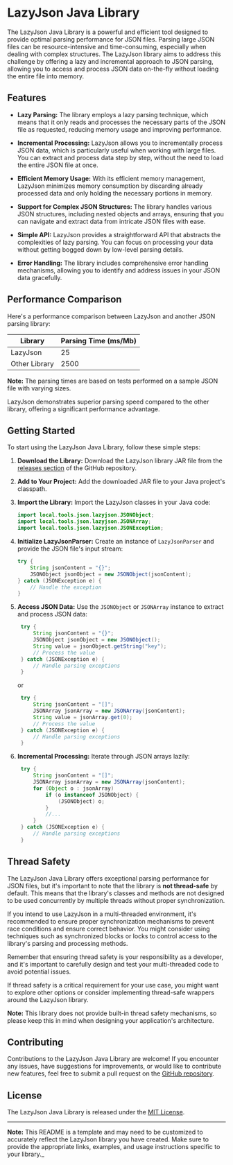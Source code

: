 # LazyJson Java Library

The LazyJson Java Library is a powerful and efficient tool designed to provide optimal parsing performance for JSON files. Parsing large JSON files can be resource-intensive and time-consuming, especially when dealing with complex structures. The LazyJson library aims to address this challenge by offering a lazy and incremental approach to JSON parsing, allowing you to access and process JSON data on-the-fly without loading the entire file into memory.

## Features

- **Lazy Parsing:** The library employs a lazy parsing technique, which means that it only reads and processes the necessary parts of the JSON file as requested, reducing memory usage and improving performance.

- **Incremental Processing:** LazyJson allows you to incrementally process JSON data, which is particularly useful when working with large files. You can extract and process data step by step, without the need to load the entire JSON file at once.

- **Efficient Memory Usage:** With its efficient memory management, LazyJson minimizes memory consumption by discarding already processed data and only holding the necessary portions in memory.

- **Support for Complex JSON Structures:** The library handles various JSON structures, including nested objects and arrays, ensuring that you can navigate and extract data from intricate JSON files with ease.

- **Simple API:** LazyJson provides a straightforward API that abstracts the complexities of lazy parsing. You can focus on processing your data without getting bogged down by low-level parsing details.

- **Error Handling:** The library includes comprehensive error handling mechanisms, allowing you to identify and address issues in your JSON data gracefully.

## Performance Comparison

Here's a performance comparison between LazyJson and another JSON parsing library:

| Library      | Parsing Time (ms/Mb) |
|--------------|---------------------|
| LazyJson     | 25                  |
| Other Library| 2500                |

**Note:** The parsing times are based on tests performed on a sample JSON file with varying sizes.

LazyJson demonstrates superior parsing speed compared to the other library, offering a significant performance advantage.

## Getting Started

To start using the LazyJson Java Library, follow these simple steps:

1. **Download the Library:** Download the LazyJson library JAR file from the [releases section](https://github.com/aperfilev/lazyjson/releases) of the GitHub repository.

2. **Add to Your Project:** Add the downloaded JAR file to your Java project's classpath.

3. **Import the Library:** Import the LazyJson classes in your Java code:

   ```java
   import local.tools.json.lazyjson.JSONObject;
   import local.tools.json.lazyjson.JSONArray;
   import local.tools.json.lazyjson.JSONException;
   ```

4. **Initialize LazyJsonParser:** Create an instance of `LazyJsonParser` and provide the JSON file's input stream:

    ```java
    try {
        String jsonContent = "{}"; 
        JSONObject jsonObject = new JSONObject(jsonContent);
    } catch (JSONException e) {
        // Handle the exception
    }
    ```

5. **Access JSON Data:** Use the `JSONObject` or `JSONArray` instance to extract and process JSON data:

   ```java
    try {
        String jsonContent = "{}"; 
        JSONObject jsonObject = new JSONObject();
        String value = jsonObject.getString("key");
        // Process the value
    } catch (JSONException e) {
        // Handle parsing exceptions
    }
    ```
   or
   ```java
    try {
        String jsonContent = "[]"; 
        JSONArray jsonArray = new JSONArray(jsonContent);
        String value = jsonArray.get(0);
        // Process the value
    } catch (JSONException e) {
        // Handle parsing exceptions
    }
    ```


6. **Incremental Processing:** Iterate through JSON arrays lazily:

   ```java
    try {
        String jsonContent = "[]";
        JSONArray jsonArray = new JSONArray(jsonContent);
        for (Object o : jsonArray)
            if (o instanceof JSONObject) {
                (JSONObject) o;
            }
            //...
        }
    } catch (JSONException e) {
        // Handle parsing exceptions
    }
    ```

## Thread Safety

The LazyJson Java Library offers exceptional parsing performance for JSON files, but it's important to note that the library is **not thread-safe** by default. This means that the library's classes and methods are not designed to be used concurrently by multiple threads without proper synchronization.

If you intend to use LazyJson in a multi-threaded environment, it's recommended to ensure proper synchronization mechanisms to prevent race conditions and ensure correct behavior. You might consider using techniques such as synchronized blocks or locks to control access to the library's parsing and processing methods.

Remember that ensuring thread safety is your responsibility as a developer, and it's important to carefully design and test your multi-threaded code to avoid potential issues.

If thread safety is a critical requirement for your use case, you might want to explore other options or consider implementing thread-safe wrappers around the LazyJson library.

**Note:** This library does not provide built-in thread safety mechanisms, so please keep this in mind when designing your application's architecture.


## Contributing

Contributions to the LazyJson Java Library are welcome! If you encounter any issues, have suggestions for improvements, or would like to contribute new features, feel free to submit a pull request on the [GitHub repository](https://github.com/aperfilev/lazyjson).

## License

The LazyJson Java Library is released under the [MIT License](https://opensource.org/licenses/MIT).

---

**Note:** This README is a template and may need to be customized to accurately reflect the LazyJson library you have created. Make sure to provide the appropriate links, examples, and usage instructions specific to your library._
